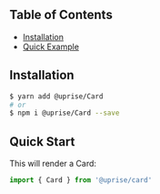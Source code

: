 ## Table of Contents

- [Installation](#installation)
- [Quick Example](#quick-start)

## Installation

```bash
$ yarn add @uprise/Card 
# or
$ npm i @uprise/Card --save
```

## Quick Start

This will render a Card:

```javascript
import { Card } from '@uprise/card'
```
